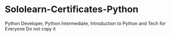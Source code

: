 # Sololearn-Certificates-Python
Python Developer,  Python Intermediate, Introduction to Python and  Tech for Everyone
Do not copy it
